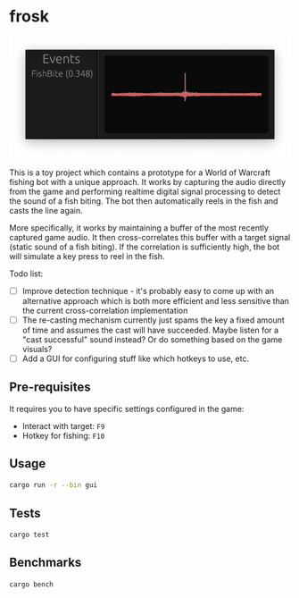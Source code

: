 # frosk
![frosk](screenshot.png)

This is a toy project which contains a prototype for a World of Warcraft fishing bot with a unique approach. It works by capturing the audio directly from the game and performing realtime digital signal processing to detect the sound of a fish biting. The bot then automatically reels in the fish and casts the line again.

More specifically, it works by maintaining a buffer of the most recently captured game audio. It then cross-correlates this buffer with a target signal (static sound of a fish biting). If the correlation is sufficiently high, the bot will simulate a key press to reel in the fish.

Todo list:
- [ ] Improve detection technique - it's probably easy to come up with an alternative approach which is both more efficient and less sensitive than the current cross-correlation implementation
- [ ] The re-casting mechanism currently just spams the key a fixed amount of time and assumes the cast will have succeeded. Maybe listen for a "cast successful" sound instead? Or do something based on the game visuals?
- [ ] Add a GUI for configuring stuff like which hotkeys to use, etc.

## Pre-requisites
It requires you to have specific settings configured in the game:
* Interact with target: `F9`
* Hotkey for fishing: `F10`

## Usage
```bash
cargo run -r --bin gui
```

## Tests
```bash
cargo test
```

## Benchmarks
```bash
cargo bench
```
